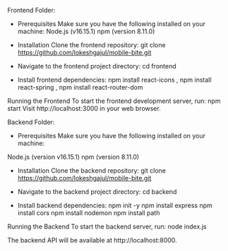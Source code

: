 Frontend Folder: 
* Prerequisites
Make sure you have the following installed on your machine:
Node.js (v16.15.1)
npm (version 8.11.0)

* Installation
Clone the frontend repository:
git clone https://github.com/lokeshgajul/mobile-bite.git

* Navigate to the frontend project directory:
cd frontend

* Install frontend dependencies:
npm install react-icons ,
npm install react-spring ,
npm install react-router-dom 

Running the Frontend
To start the frontend development server, run:
npm start
Visit http://localhost:3000 in your web browser.


Backend Folder:
* Prerequisites
Make sure you have the following installed on your machine:

Node.js (version v16.15.1)
npm (version 8.11.0)


* Installation
Clone the backend repository:
git clone https://github.com/lokeshgajul/mobile-bite.git

* Navigate to the backend project directory:
cd backend

* Install backend dependencies:
npm init -y
npm install express
npm install cors
npm install nodemon
npm install path

Running the Backend
To start the backend server, run:
node index.js  

The backend API will be available at http://localhost:8000.
